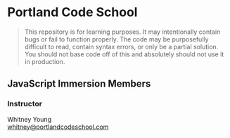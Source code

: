 # Portland Code School

> This repository is for learning purposes. It may intentionally contain bugs or
fail to function properly. The code may be purposefully difficult to read,
contain syntax errors, or only be a partial solution. You should not base code
off of this and absolutely should not use it in production.

## JavaScript Immersion Members

### Instructor

Whitney Young  
whitney@portlandcodeschool.com


